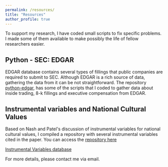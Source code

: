 ```yaml
---
permalink: /resources/
title: "Resources"
author_profile: true
---
```

To support my research, I have coded small scripts to fix specific problems. I made some of them available to make possibly the life of fellow researchers easier.

## Python - SEC: EDGAR ##

EDGAR database contains several types of fillings that public companies are required to submit to SEC. Although EDGAR is a rich source of data, gathering the data from it can be not straightforward. The repository [python-edgar](https://github.com/rsljr/python-edgar), has some of the scripts that I coded to gather data about inside trading, 8-k fillings and executive compensation from EDGAR.  

## Instrumental variables and National Cultural Values ##

Based on Nash and Patel's discussion of instrumental variables for national cultural values, I compiled a repository with several instrumental variables cited in the paper. You can access the [repository here](https://github.com/rsljr/cultural_values_instrumental_variables)

[Instrumental Variables database](https://rsljr.github.io/instrumental_variable_strategy_research/)

For more details, please contact me via email.
